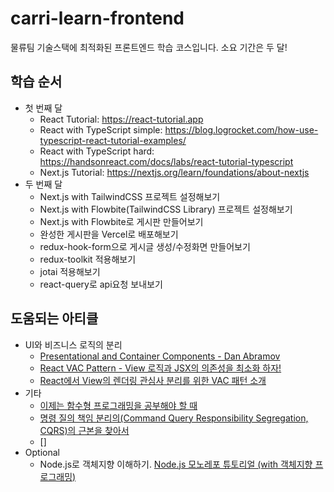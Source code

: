 # carri-learn-frontend

물류팀 기술스택에 최적화된 프론트엔드 학습 코스입니다. 소요 기간은 두 달!

## 학습 순서

- 첫 번째 달
  - React Tutorial: https://react-tutorial.app
  - React with TypeScript simple: https://blog.logrocket.com/how-use-typescript-react-tutorial-examples/
  - React with TypeScript hard: https://handsonreact.com/docs/labs/react-tutorial-typescript
  - Next.js Tutorial: https://nextjs.org/learn/foundations/about-nextjs
- 두 번째 달
  - Next.js with TailwindCSS 프로젝트 설정해보기
  - Next.js with Flowbite(TailwindCSS Library) 프로젝트 설정해보기
  - Next.js with Flowbite로 게시판 만들어보기
  - 완성한 게시판을 Vercel로 배포해보기
  - redux-hook-form으로 게시글 생성/수정화면 만들어보기
  - redux-toolkit 적용해보기
  - jotai 적용해보기
  - react-query로 api요청 보내보기

## 도움되는 아티클

- UI와 비즈니스 로직의 분리
  - [Presentational and Container Components - Dan Abramov](https://medium.com/@dan_abramov/smart-and-dumb-components-7ca2f9a7c7d0)
  - [React VAC Pattern - View 로직과 JSX의 의존성을 최소화 하자!](https://d2.naver.com/news/0568192)
  - [React에서 View의 렌더링 관심사 분리를 위한 VAC 패턴 소개](https://wit.nts-corp.com/2021/08/11/6461) 
- 기타
  - [이제는 함수형 프로그래밍을 공부해야 할 때](https://myeongjae.kim/blog/2020/10/10/now-is-the-time-for-studying-functional-programming)
  - [명령 질의 책임 분리의(Command Query Responsibility Segregation, CQRS)의 근본을 찾아서](https://myeongjae.kim/blog/2022/02/03/fundamental-cqrs)
  - []
- Optional
  - Node.js로 객체지향 이해하기. [Node.js 모노레포 튜토리얼 (with 객체지향 프로그래밍)](https://nodejs.myeongjae.kim)
